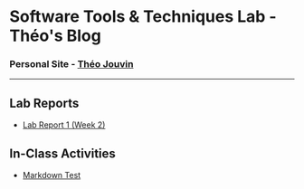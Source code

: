 # Software Tools & Techniques Lab - Théo's Blog
### Personal Site - [Théo Jouvin](https://theojouvin.com)
---
## Lab Reports
- [Lab Report 1 (Week 2)](lab-report-1-week-2.md)

## In-Class Activities
- [Markdown Test](markdown.md)
